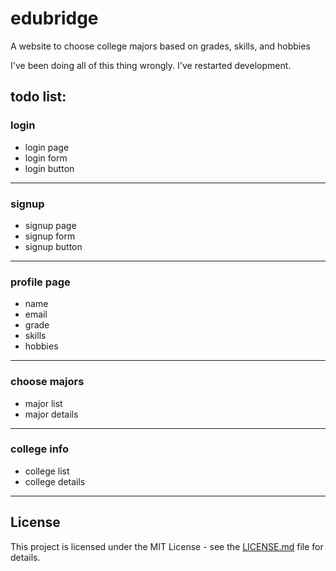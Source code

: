 # edubridge
A website to choose college majors based on grades, skills, and hobbies

I've been doing all of this thing wrongly. I've restarted development.

## todo list:
### login
- login page
- login form
- login button

---

### signup
- signup page
- signup form
- signup button

---

### profile page
- name
- email
- grade
- skills
- hobbies

---

### choose majors
- major list
- major details

---

### college info
- college list
- college details

---
## License

This project is licensed under the MIT License - see the [LICENSE.md](LICENSE) file for details.
